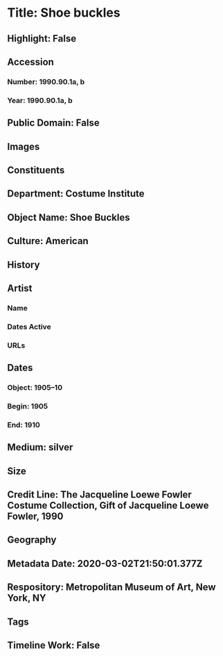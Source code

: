 # Title: Shoe buckles
## Highlight: False
## Accession
### Number: 1990.90.1a, b
### Year: 1990.90.1a, b
## Public Domain: False
## Images
## Constituents
## Department: Costume Institute
## Object Name: Shoe Buckles
## Culture: American
## History
## Artist
### Name
### Dates Active
### URLs
## Dates
### Object: 1905–10
### Begin: 1905
### End: 1910
## Medium: silver
## Size
## Credit Line: The Jacqueline Loewe Fowler Costume Collection, Gift of Jacqueline Loewe Fowler, 1990
## Geography
## Metadata Date: 2020-03-02T21:50:01.377Z
## Respository: Metropolitan Museum of Art, New York, NY
## Tags
## Timeline Work: False